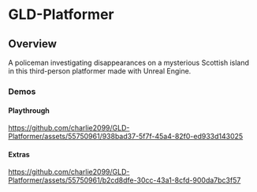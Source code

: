 # GLD-Platformer

## Overview
A policeman investigating disappearances on a mysterious Scottish island in this third-person platformer made with Unreal Engine.

### Demos
#### Playthrough
https://github.com/charlie2099/GLD-Platformer/assets/55750961/938bad37-5f7f-45a4-82f0-ed933d143025

#### Extras
https://github.com/charlie2099/GLD-Platformer/assets/55750961/b2cd8dfe-30cc-43a1-8cfd-900da7bc3f57

